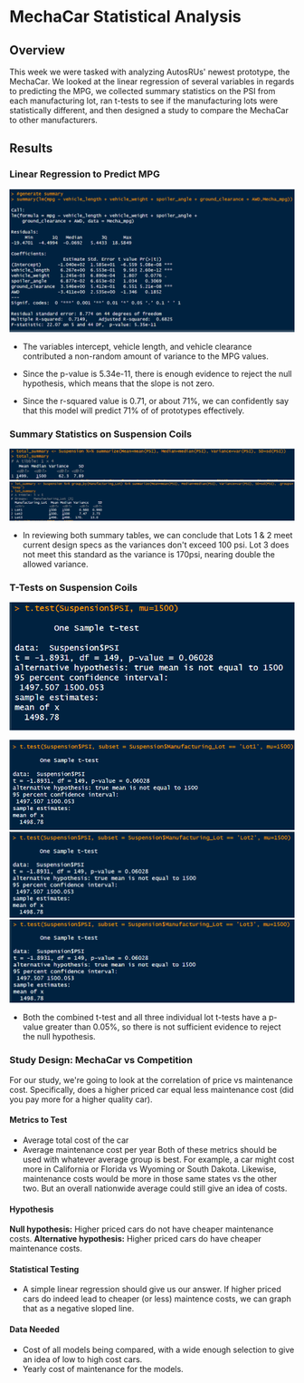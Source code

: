 # MechaCar Statistical Analysis

## **Overview**

This week we were tasked with analyzing AutosRUs' newest prototype, the MechaCar. We looked at the linear regression of several variables in regards to predicting the MPG, we collected summary statistics on the PSI from each manufacturing lot, ran t-tests to see if the manufacturing lots were statistically different, and then designed a study to compare the MechaCar to other manufacturers.

## **Results**

### Linear Regression to Predict MPG
![Linear Regression Results](https://github.com/Nacho567/MechaCar_Statistical_Analysis/blob/90c88d3ea11bcd30d6e7413d6b6bb9740721743a/Resources/mpg_summary.png)

- The variables intercept, vehicle length, and vehicle clearance contributed a non-random amount of variance to the MPG values.

- Since the p-value is 5.34e-11, there is enough evidence to reject the null hypothesis, which means that the slope is not zero.

- Since the r-squared value is 0.71, or about 71%, we can confidently say that this model will predict 71% of of prototypes effectively.

### Summary Statistics on Suspension Coils
![Summary Statistics Results](https://github.com/Nacho567/MechaCar_Statistical_Analysis/blob/90c88d3ea11bcd30d6e7413d6b6bb9740721743a/Resources/total_summary.png)
![Lot Summary Statistics](https://github.com/Nacho567/MechaCar_Statistical_Analysis/blob/90c88d3ea11bcd30d6e7413d6b6bb9740721743a/Resources/lot_summary.png)

- In reviewing both summary tables, we can conclude that Lots 1 & 2 meet current design specs as the variances don't exceed 100 psi. Lot 3 does not meet this standard as the variance is 170psi, nearing double the allowed variance.

### T-Tests on Suspension Coils
![T-test results](https://github.com/Nacho567/MechaCar_Statistical_Analysis/blob/90c88d3ea11bcd30d6e7413d6b6bb9740721743a/Resources/suspension_ttest.png)

![Lot 1 T-test](https://github.com/Nacho567/MechaCar_Statistical_Analysis/blob/90c88d3ea11bcd30d6e7413d6b6bb9740721743a/Resources/lot1_ttest.png)
![Lot 2 T-test](https://github.com/Nacho567/MechaCar_Statistical_Analysis/blob/90c88d3ea11bcd30d6e7413d6b6bb9740721743a/Resources/lot2_ttest.png)
![Lot 3 T-test](https://github.com/Nacho567/MechaCar_Statistical_Analysis/blob/90c88d3ea11bcd30d6e7413d6b6bb9740721743a/Resources/lot3_ttest.png)

- Both the combined t-test and all three individual lot t-tests have a p-value greater than 0.05%, so there is not sufficient evidence to reject the null hypothesis.

### Study Design: MechaCar vs Competition

For our study, we're going to look at the correlation of price vs maintenance cost. Specifically, does a higher priced car equal less maintenance cost (did you pay more for a higher quality car).

#### Metrics to Test

- Average total cost of the car
- Average maintenance cost per year
Both of these metrics should be used with whatever average group is best. For example, a car might cost more in California or Florida vs Wyoming or South Dakota. Likewise, maintenance costs would be more in those same states vs the other two. But an overall nationwide average could still give an idea of costs.

#### Hypothesis

**Null hypothesis:** Higher priced cars do not have cheaper maintenance costs.
**Alternative hypothesis:** Higher priced cars do have cheaper maintenance costs.

#### Statistical Testing

- A simple linear regression should give us our answer. If higher priced cars do indeed lead to cheaper (or less) maintence costs, we can graph that as a negative sloped line.

#### Data Needed

- Cost of all models being compared, with a wide enough selection to give an idea of low to high cost cars.
- Yearly cost of maintenance for the models.

